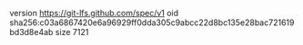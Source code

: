 version https://git-lfs.github.com/spec/v1
oid sha256:c03a6867420e6a96929ff0dda305c9abcc22d8bc135e28bac721619bd3d8e4ab
size 7121
